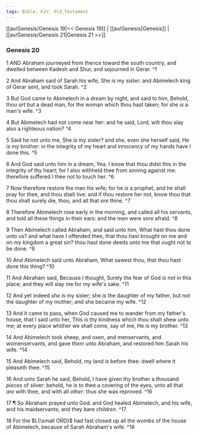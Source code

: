 ```yaml
---
tags: Bible, KJV, Old_Testament
---
```


[[av/Genesis/Genesis 19|<< Genesis 19]] | [[av/Genesis|Genesis]] | [[av/Genesis/Genesis 21|Genesis 21 >>]]

### Genesis 20

1 AND Abraham journeyed from thence toward the south country, and dwelled between Kadesh and Shur, and sojourned in Gerar. ^1

2 And Abraham said of Sarah his wife, She _is_ my sister: and Abimelech king of Gerar sent, and took Sarah. ^2

3 But God came to Abimelech in a dream by night, and said to him, Behold, thou _art_ _but_ a dead man, for the woman which thou hast taken; for she _is_ a man's wife. ^3

4 But Abimelech had not come near her: and he said, Lord, wilt thou slay also a righteous nation? ^4

5 Said he not unto me, She _is_ my sister? and she, even she herself said, He _is_ my brother: in the integrity of my heart and innocency of my hands have I done this. ^5

6 And God said unto him in a dream, Yea, I know that thou didst this in the integrity of thy heart; for I also withheld thee from sinning against me: therefore suffered I thee not to touch her. ^6

7 Now therefore restore the man _his_ wife; for he _is_ a prophet, and he shall pray for thee, and thou shalt live: and if thou restore _her_ not, know thou that thou shalt surely die, thou, and all that _are_ thine. ^7

8 Therefore Abimelech rose early in the morning, and called all his servants, and told all these things in their ears: and the men were sore afraid. ^8

9 Then Abimelech called Abraham, and said unto him, What hast thou done unto us? and what have I offended thee, that thou hast brought on me and on my kingdom a great sin? thou hast done deeds unto me that ought not to be done. ^9

10 And Abimelech said unto Abraham, What sawest thou, that thou hast done this thing? ^10

11 And Abraham said, Because I thought, Surely the fear of God _is_ not in this place; and they will slay me for my wife's sake. ^11

12 And yet indeed _she_ _is_ my sister; she _is_ the daughter of my father, but not the daughter of my mother; and she became my wife. ^12

13 And it came to pass, when God caused me to wander from my father's house, that I said unto her, This _is_ thy kindness which thou shalt shew unto me; at every place whither we shall come, say of me, He _is_ my brother. ^13

14 And Abimelech took sheep, and oxen, and menservants, and womenservants, and gave _them_ unto Abraham, and restored him Sarah his wife. ^14

15 And Abimelech said, Behold, my land _is_ before thee: dwell where it pleaseth thee. ^15

16 And unto Sarah he said, Behold, I have given thy brother a thousand _pieces_ of silver: behold, he _is_ to thee a covering of the eyes, unto all that _are_ with thee, and with all _other:_ thus she was reproved. ^16

17 ¶ So Abraham prayed unto God: and God healed Abimelech, and his wife, and his maidservants; and they bare _children_. ^17

18 For the $L{\small ORD}$ had fast closed up all the wombs of the house of Abimelech, because of Sarah Abraham's wife. ^18

